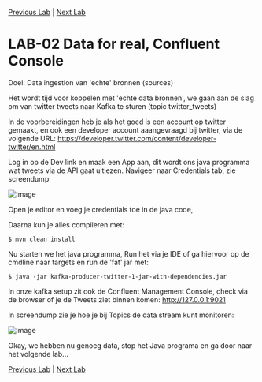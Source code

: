 [Previous Lab](https://github.com/axonxai/kafka101_workshop/tree/master/lab_01) | [Next Lab](https://github.com/axonxai/kafka101_workshop/tree/master/lab_03)

# LAB-02 Data for real, Confluent Console 

Doel: Data ingestion van 'echte' bronnen (sources)

Het wordt tijd voor koppelen met 'echte data bronnen', we gaan aan de slag om van twitter tweets naar Kafka te sturen (topic twitter_tweets)

In de voorbereidingen heb je als het goed is een account op twitter gemaakt, en ook een developer account aaangevraagd bij twitter, via de volgende URL: https://developer.twitter.com/content/developer-twitter/en.html

Log in op de Dev link en maak een App aan, dit wordt ons java programma wat tweets via de API gaat uitlezen. Navigeer naar Credentials tab, zie screendump 

![image](img/lab02_cred_tw.png "credentials")

Open je editor en voeg je credentials toe in de java code,

Daarna kun je alles compileren met:

    $ mvn clean install

Nu starten we het java programma, Run het via je IDE of ga hiervoor op de cmdline naar targets en run de 'fat' jar met:

    $ java -jar kafka-producer-twitter-1-jar-with-dependencies.jar

In onze kafka setup zit ook de Confluent Management Console, check via de browser of je de Tweets ziet binnen komen: http://127.0.0.1:9021

In screendump zie je hoe je bij Topics de data stream kunt monitoren:

![image](img/lab02_check.png "check")

Okay, we hebben nu genoeg data, stop het Java programa en ga door naar het volgende lab...


[Previous Lab](https://github.com/axonxai/kafka101_workshop/tree/master/lab_01) | [Next Lab](https://github.com/axonxai/kafka101_workshop/tree/master/lab_03)

 
